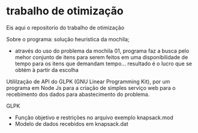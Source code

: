 # trabalho de otimização
Eis aqui o repositorio do trabalho de otimização

Sobre o programa: solução heuristica da mochila;
* através do uso do problema da mochila 01, programa faz a busca pelo mehor conjunto de itens para serem feitos em uma disponibilidade de tempo para os itens que demandam tempo... resultado é o lucro que se obtém à partir da escolha

Utililzação de API do GLPK (GNU Linear Programming Kit), por um programa em Node Js para a criação de simples serviço web para o recebimento dos dados para abastecimento do problema.

GLPK
* Função objetivo e restrições no arquivo exemplo knapsack.mod
* Modelo de dados recebidos em knapsack.dat
